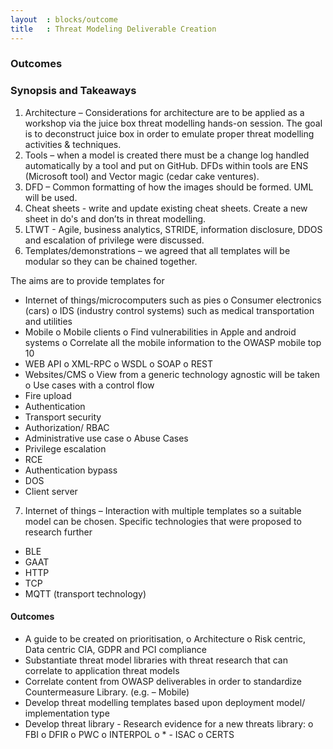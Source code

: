 ```yaml
---
layout  : blocks/outcome
title   : Threat Modeling Deliverable Creation
---
```


### Outcomes

### Synopsis and Takeaways

1.	Architecture – Considerations for architecture are to be applied as a workshop via the juice box threat modelling hands-on session. 
The goal is to deconstruct juice box in order to emulate proper threat modelling activities & techniques.
2.	Tools – when a model is created there must be a change log handled automatically by a tool and put on GitHub. DFDs within tools are 
ENS (Microsoft tool) and Vector magic (cedar cake ventures). 
3.	DFD – Common formatting of how the images should be formed. UML will be used. 
4.	Cheat sheets - write and update existing cheat sheets. Create a new sheet in do's and don’ts in threat modelling. 
5.	LTWT - Agile, business analytics, STRIDE, information disclosure, DDOS and escalation of privilege were discussed. 
6.	Templates/demonstrations – we agreed that all templates will be modular so they can be chained together. 

The aims are to provide templates for

- Internet of things/microcomputers such as pies
  o	Consumer electronics (cars) 
  o	IDS (industry control systems) such as medical transportation and utilities 
-	Mobile 
  o	Mobile clients
  o	Find vulnerabilities in Apple and android systems
  o	Correlate all the mobile information to the OWASP mobile top 10
-	WEB API
  o	XML-RPC
  o	WSDL
  o	SOAP
  o	REST
-	Websites/CMS 
  o	View from a generic technology agnostic will be taken
  o	Use cases with a control flow
-	Fire upload
-	Authentication
-	Transport security 
-	Authorization/ RBAC 
-	Administrative use case
  o	Abuse Cases
-	Privilege escalation
-	RCE 
-	Authentication bypass
-	DOS 
-	Client server
7.	 Internet of things – Interaction with multiple templates so a suitable model can be chosen. Specific technologies that were proposed to research further
-	BLE 
-	GAAT
-	HTTP
-	TCP
-	MQTT (transport technology)

#### Outcomes
-	A guide to be created on prioritisation, 
  o	Architecture
  o	Risk centric, Data centric CIA, GDPR and PCI compliance 
-	Substantiate threat model libraries with threat research that can correlate to application threat models
-	Correlate content from OWASP deliverables in order to standardize Countermeasure Library. (e.g. – Mobile)
-	Develop threat modelling templates based upon deployment model/ implementation type
-	Develop threat library - Research evidence for a new threats library:
  o	FBI
  o	DFIR
  o	PWC
  o	INTERPOL
  o	* - ISAC
  o	CERTS 
